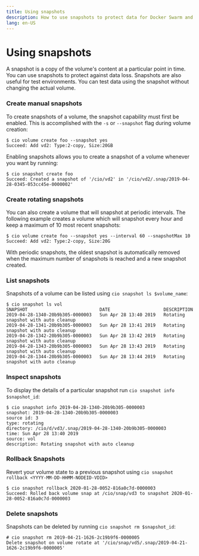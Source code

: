 ```yaml
---
title: Using snapshots
description: How to use snapshots to protect data for Docker Swarm and Kubernetes
lang: en-US
---
```


# Using snapshots

A snapshot is a copy of the volume's content at a particular point in time. You can use snapshots to protect against data loss. Snapshots are also useful for test environments. You can test data using the snapshot without changing the actual volume.

<h3>Create manual snapshots</h3>

To create snapshots of a volume, the snapshot capability must first be enabled. This is accomplished with the `-s` or `--snapshot` flag during volume creation:

```
$ cio volume create foo --snapshot yes
Succeed: Add vd2: Type:2-copy, Size:20GB
```

Enabling snapshots allows you to create a snapshot of a volume whenever you want by running:

```
$ cio snapshot create foo
Succeed: Created a snapshot of '/cio/vd2' in '/cio/vd2/.snap/2019-04-28-0345-053cc45e-0000002'
```

<h3>Create rotating snapshots</h3>

You can also create a volume that will snapshot at periodic intervals. The following example creates a volume which will snapshot every hour and keep a maximum of 10 most recent snapshots:

```
$ cio volume create foo --snapshot yes --interval 60 --snapshotMax 10
Succeed: Add vd2: Type:2-copy, Size:20G
```
With periodic snapshots, the oldest snapshot is automatically removed when the maximum number of snapshots is reached and a new snapshot created.

<h3>List snapshots</h3>

Snapshots of a volume can be listed using `cio snapshot ls $volume_name`:

```
$ cio snapshot ls vol
SNAPSHOT                           DATE                    DESCRIPTION
2019-04-28-1340-20b9b305-0000003   Sun Apr 28 13:40 2019   Rotating snapshot with auto cleanup
2019-04-28-1341-20b9b305-0000003   Sun Apr 28 13:41 2019   Rotating snapshot with auto cleanup
2019-04-28-1342-20b9b305-0000003   Sun Apr 28 13:42 2019   Rotating snapshot with auto cleanup
2019-04-28-1343-20b9b305-0000003   Sun Apr 28 13:43 2019   Rotating snapshot with auto cleanup
2019-04-28-1344-20b9b305-0000003   Sun Apr 28 13:44 2019   Rotating snapshot with auto cleanup
```

<h3>Inspect snapshots</h3>

To display the details of a particular snapshot run `cio snapshot info $snapshot_id`:

```
$ cio snapshot info 2019-04-28-1340-20b9b305-0000003
snapshot: 2019-04-28-1340-20b9b305-0000003
source id: 3
type: rotating
directory: /cio/d/vd3/.snap/2019-04-28-1340-20b9b305-0000003
time: Sun Apr 28 13:40 2019
source: vol
description: Rotating snapshot with auto cleanup
```

<h3>Rollback Snapshots</h3>

Revert your volume state to a previous snapshot using `cio snapshot rollback <YYYY-MM-DD-HHMM-NODEID-VDID>`

```
$ cio snapshot rollback 2020-01-28-0052-816a0c7d-0000003
Succeed: Rolled back volume snap at /cio/snap/vd3 to snapshot 2020-01-28-0052-816a0c7d-0000003
```

<h3>Delete snapshots</h3>

Snapshots can be deleted by running `cio snapshot rm $snapshot_id`:

```
# cio snapshot rm 2019-04-21-1626-2c19b9f6-0000005
Delete snapshot on volume rotate at '/cio/snap/vd5/.snap/2019-04-21-1626-2c19b9f6-0000005'
```
